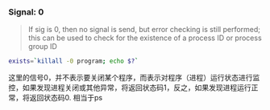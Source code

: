 ### Signal: 0
> If sig is 0, then no signal is send, but error checking is still performed; this can be used to check for the existence of a process ID or process group ID
```bash
exists=`killall -0 program; echo $?`
```

这里的信号0，并不表示要关闭某个程序，而表示对程序（进程）运行状态进行监控，如果发现进程关闭或其他异常，将返回状态码1，反之，如果发现进程运行正常，将返回状态码0. 相当于ps


